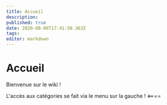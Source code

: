 ```yaml
---
title: Accueil
description: 
published: true
date: 2020-08-06T17:41:58.363Z
tags: 
editor: markdown
---
```


# Accueil

Bienvenue sur le wiki !
                                                
L'accès aux catégories se fait via le menu sur la gauche !
<====